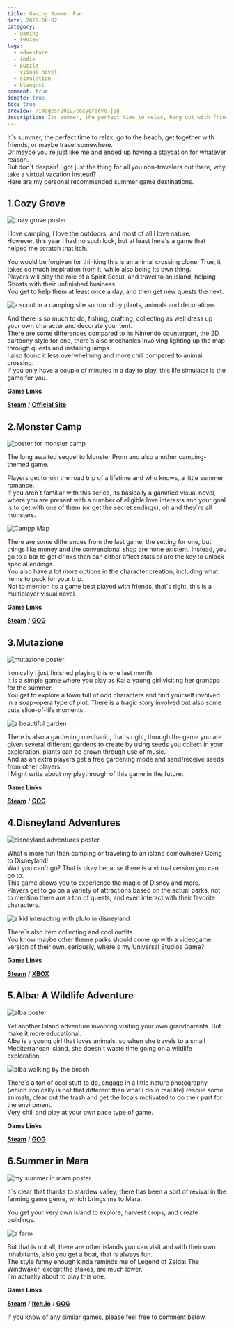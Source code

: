 ```yaml
---
title: Gaming Summer Fun
date: 2022-08-02
category:
  - gaming
  - review
tags:
  - adventure
  - indie
  - puzzle
  - visual novel
  - simulation
  - blaugust
comment: true
donate: true
toc: true
preview: /images/2022/cozygroove.jpg
description: Its summer, the perfect time to relax, hang out with friends and travel around. Also the perfect time for games, here´s a couple of virtual summer destinations.
---
```


It´s summer, the perfect time to relax, go to the beach, get together with friends, or maybe travel somewhere.  
Or maybe you´re just like me and ended up having a staycation for whatever reason.  
But don´t despair! I got just the thing for all you non-travelers out there, why take a virtual vacation instead?  
Here are my personal recommended summer game destinations.

## 1.Cozy Grove

![cozy grove poster](/images/2022/cozygroove.jpg)

I love camping, I love the outdoors, and most of all I love nature.  
However, this year I had no such luck, but at least here´s a game that helped me scratch that itch.

You would be forgiven for thinking this is an animal crossing clone. True, it takes so much inspiration from it, while also being its own thing.  
Players will play the role of a Spirit Scout, and travel to an island, helping Ghosts with their unfinished business.  
You get to help them at least once a day, and then get new quests the next.


![a scout in a camping site surround by plants, animals and decorations](/images/2022/campsitegroove.jpg "This is what my camp looks like so far")

And there is so much to do, fishing, crafting, collecting as well dress up your own character and decorate your tent.  
There are some differences compared to its Nintendo counterpart, the 2D cartoony style for one, there´s also mechanics involving lighting up the map through quests and installing lamps.  
I also found it less overwhelming and more chill compared to animal crossing.  
If you only have a couple of minutes in a day to play, this life simulator is the game for you.

**Game Links**

[**Steam**](https://store.steampowered.com/app/1458100/Cozy_Grove/) / [**Official Site**](https://cozygrovegame.com/)

## 2.Monster Camp

![poster for monster camp](/images/2022/cover.jpg)

The long awaited sequel to Monster Prom and also another camping-themed game.

Players get to join the road trip of a lifetime and who knows, a little summer romance.  
If you aren´t familiar with this series, its basically a gamified visual novel, where you are present with a number of eligible love interests and your goal is to get with one of them (or get the secret endings), oh and they´re all monsters.

![Campp Map](/images/2022/campmap.jpg "Nothing like bonding over a campfire")

There are some differences from the last game, the setting for one, but things like money and the convencional shop are none existent. Instead, you go to a bar to get drinks than can either affect stats or are the key to unlock special endings.  
You also have a lot more options in the character creation, including what items to pack for your trip.  
Not to mention its a game best played with friends, that´s right, this is a multiplayer visual novel.

**Game Links**

[**Steam**](https://store.steampowered.com/app/1140270/Monster_Prom_2_Monster_Camp/) / [**GOG**](https://www.gog.com/game/monster_prom_2_monster_camp)

## 3.Mutazione

![mutazione poster](/images/2022/mutazione.png)

Ironically I just finished playing this one last month.  
It is a simple game where you play as Kai a young girl visiting her grandpa for the summer.  
You get to explore a town full of odd characters and find yourself involved in a soap-opera type of plot. There is a tragic story involved but also some cute slice-of-life moments.

![a beautiful garden](/images/2022/gardenmutate.jpg "This was one of my attempts at gardening")

There is also a gardening mechanic, that´s right, through the game you are given several different gardens to create by using seeds you collect in your exploration, plants can be grown through use of music.  
And as an extra players get a free gardening mode and send/receive seeds from other players.  
I Might write about my playthrough of this game in the future.

**Game Links**

[**Steam**](https://store.steampowered.com/app/1080750/Mutazione/) / [**GOG**](https://www.gog.com/game/mutazione)

## 4.Disneyland Adventures

![disneyland adventures poster](/images/2022/disneyland.jpg)

What´s more fun than camping or traveling to an island somewhere? Going to Disneyland!  
Wait you can´t go? That is okay because there is a virtual version you can go to.  
This game allows you to experience the magic of Disney and more.  
Players get to go on a variety of attractions based on the actual parks, not to mention there are a ton of quests, and even interact with their favorite characters.



![a kid interacting with pluto in disneyland](/images/2022/disneypluto.jpg "Hey there Pluto")

There´s also item collecting and cool outfits.  
You know maybe other theme parks should come up with a videogame version of their own, seriously, where´s my Universal Studios Game?

**Game Links**

[**Steam**](https://store.steampowered.com/app/630610/Disneyland_Adventures/) / [**XBOX**](https://www.xbox.com/en-us/games/store/Disneyland-Adventures/9N6Z8DQXSQWH)

## 5.Alba: A Wildlife Adventure

![alba poster](/images/2022/alba.jpg)

Yet another Island adventure involving visiting your own grandparents. But make it more educational.  
Alba is a young girl that loves animals, so when she travels to a small Mediterranean island, she doesn't waste time going on a wildlife exploration.


![alba walking by the beach](/images/2022/albabeach.jpg "Just a Walk at the Beach")

There´s a ton of cool stuff to do, engage in a little nature photography (which ironically is not that different than what I do in real life) rescue some animals, clear out the trash and get the locals motivated to do their part for the enviroment.  
Very chill and play at your own pace type of game.

**Game Links**

[**Steam**](https://store.steampowered.com/app/1337010/Alba_A_Wildlife_Adventure/) / [**GOG**](https://www.gog.com/game/alba_a_wildlife_adventure)


## 6.Summer in Mara

![my summer in mara poster](/images/2022/MARA.jpg)

It´s clear that thanks to stardew valley, there has been a sort of revival in the farming game genre, which brings me to Mara.

You get your very own island to explore, harvest crops, and create buildings.

![a farm](/images/2022/maragarden.jpg)

But that is not all, there are other islands you can visit and with their own inhabitants, also you get a boat, that is always fun.  
The style funny enough kinda reminds me of Legend of Zelda: The Windwaker, except the stakes, are much lower.  
I´m actually about to play this one.

**Game Links**

[**Steam**](https://store.steampowered.com/app/962580/Summer_in_Mara/) / [**Itch.io**](https://chibig.itch.io/summer-in-mara) / [**GOG**](https://www.gog.com/game/summer_in_mara)


If you know of any similar games, please feel free to comment below.



